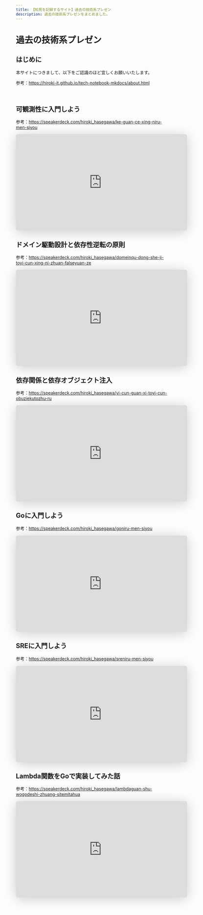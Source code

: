 ```yaml
---
title: 【知見を記録するサイト】過去の技術系プレゼン
description: 過去の技術系プレゼンをまとめました。
---
```


# 過去の技術系プレゼン

## はじめに

本サイトにつきまして、以下をご認識のほど宜しくお願いいたします。

参考：https://hiroki-it.github.io/tech-notebook-mkdocs/about.html

<br>

## 可観測性に入門しよう

参考：https://speakerdeck.com/hiroki_hasegawa/ke-guan-ce-xing-niru-men-siyou

<iframe class="speakerdeck-iframe" frameborder="0" src="https://speakerdeck.com/player/bedd6f12302d434886650000ceeba517" title="可観測性に入門しよう" allowfullscreen="true" mozallowfullscreen="true" webkitallowfullscreen="true" style="border: 0px; background: padding-box padding-box rgba(0, 0, 0, 0.1); margin: 0px; padding: 0px; border-radius: 6px; box-shadow: rgba(0, 0, 0, 0.2) 0px 5px 40px; width: 560px; height: 314px;" data-ratio="1.78343949044586"></iframe>


<br>

## ドメイン駆動設計と依存性逆転の原則

参考：https://speakerdeck.com/hiroki_hasegawa/domeinqu-dong-she-ji-toyi-cun-xing-ni-zhuan-falseyuan-ze

<iframe class="speakerdeck-iframe" frameborder="0" src="https://speakerdeck.com/player/509d25f8592f4177a4486c1be893f70c" title="ドメイン駆動設計と依存性逆転の原則" allowfullscreen="true" mozallowfullscreen="true" webkitallowfullscreen="true" style="border: 0px; background: padding-box padding-box rgba(0, 0, 0, 0.1); margin: 0px; padding: 0px; border-radius: 6px; box-shadow: rgba(0, 0, 0, 0.2) 0px 5px 40px; width: 560px; height: 314px;" data-ratio="1.78343949044586"></iframe>

<br>

## 依存関係と依存オブジェクト注入

参考：https://speakerdeck.com/hiroki_hasegawa/yi-cun-guan-xi-toyi-cun-obuziekutozhu-ru

<iframe class="speakerdeck-iframe" frameborder="0" src="https://speakerdeck.com/player/873bc58920b448a0b4f06446b5da15b0" title="依存関係と依存オブジェクト注入" allowfullscreen="true" mozallowfullscreen="true" webkitallowfullscreen="true" style="border: 0px; background: padding-box padding-box rgba(0, 0, 0, 0.1); margin: 0px; padding: 0px; border-radius: 6px; box-shadow: rgba(0, 0, 0, 0.2) 0px 5px 40px; width: 560px; height: 314px;" data-ratio="1.78343949044586"></iframe>

<br>

## Goに入門しよう

参考：https://speakerdeck.com/hiroki_hasegawa/goniru-men-siyou

<iframe class="speakerdeck-iframe" frameborder="0" src="https://speakerdeck.com/player/89dd94ed0675412da0413c9e14572045" title="Goに入門しよう" allowfullscreen="true" mozallowfullscreen="true" webkitallowfullscreen="true" style="border: 0px; background: padding-box padding-box rgba(0, 0, 0, 0.1); margin: 0px; padding: 0px; border-radius: 6px; box-shadow: rgba(0, 0, 0, 0.2) 0px 5px 40px; width: 560px; height: 314px;" data-ratio="1.78343949044586"></iframe>


<br>

## SREに入門しよう

参考：https://speakerdeck.com/hiroki_hasegawa/sreniru-men-siyou

<iframe class="speakerdeck-iframe" frameborder="0" src="https://speakerdeck.com/player/9ef17a127836454eba769084baddf60f" title="SREに入門しよう" allowfullscreen="true" mozallowfullscreen="true" webkitallowfullscreen="true" style="border: 0px; background: padding-box padding-box rgba(0, 0, 0, 0.1); margin: 0px; padding: 0px; border-radius: 6px; box-shadow: rgba(0, 0, 0, 0.2) 0px 5px 40px; width: 560px; height: 314px;" data-ratio="1.78343949044586"></iframe>


<br>

## Lambda関数をGoで実装してみた話

参考：https://speakerdeck.com/hiroki_hasegawa/lambdaguan-shu-wogodeshi-zhuang-sitemitahua

<iframe class="speakerdeck-iframe" frameborder="0" src="https://speakerdeck.com/player/0bcf8311d88445a5b44eac258de60727" title="Lambda関数をGoで実装してみた話" allowfullscreen="true" mozallowfullscreen="true" webkitallowfullscreen="true" style="border: 0px; background: padding-box padding-box rgba(0, 0, 0, 0.1); margin: 0px; padding: 0px; border-radius: 6px; box-shadow: rgba(0, 0, 0, 0.2) 0px 5px 40px; width: 560px; height: 314px;" data-ratio="1.78343949044586"></iframe>

<br>
